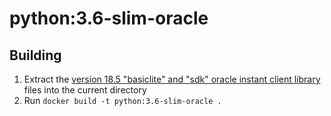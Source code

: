 python:3.6-slim-oracle
======================

Building
--------
1. Extract the [version 18.5 "basiclite" and "sdk" oracle instant client library](https://www.oracle.com/database/technologies/instant-client/linux-x86-64-downloads.html) files into the current directory
2. Run `docker build -t python:3.6-slim-oracle .`
